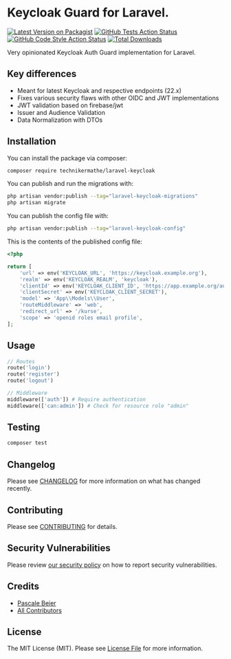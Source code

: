 # Keycloak Guard for Laravel.

[![Latest Version on Packagist](https://img.shields.io/packagist/v/technikermathe/laravel-keycloak.svg?style=flat-square)](https://packagist.org/packages/technikermathe/laravel-keycloak)
[![GitHub Tests Action Status](https://img.shields.io/github/actions/workflow/status/technikermathe/laravel-keycloak/run-tests.yml?branch=main&label=tests&style=flat-square)](https://github.com/technikermathe/laravel-keycloak/actions?query=workflow%3Arun-tests+branch%3Amain)
[![GitHub Code Style Action Status](https://img.shields.io/github/actions/workflow/status/technikermathe/laravel-keycloak/fix-php-code-style-issues.yml?branch=main&label=code%20style&style=flat-square)](https://github.com/technikermathe/laravel-keycloak/actions?query=workflow%3A"Fix+PHP+code+style+issues"+branch%3Amain)
[![Total Downloads](https://img.shields.io/packagist/dt/technikermathe/laravel-keycloak.svg?style=flat-square)](https://packagist.org/packages/technikermathe/laravel-keycloak)

Very opinionated Keycloak Auth Guard implementation for Laravel.

## Key differences

- Meant for latest Keycloak and respective endpoints (22.x)
- Fixes various security flaws with other OIDC and JWT implementations
- JWT validation based on firebase/jwt
- Issuer and Audience Validation
- Data Normalization with DTOs

## Installation

You can install the package via composer:

```bash
composer require technikermathe/laravel-keycloak
```

You can publish and run the migrations with:

```bash
php artisan vendor:publish --tag="laravel-keycloak-migrations"
php artisan migrate
```

You can publish the config file with:

```bash
php artisan vendor:publish --tag="laravel-keycloak-config"
```

This is the contents of the published config file:

```php
<?php

return [
    'url' => env('KEYCLOAK_URL', 'https://keycloak.example.org'),
    'realm' => env('KEYCLOAK_REALM', 'keycloak'),
    'clientId' => env('KEYCLOAK_CLIENT_ID', 'https://app.example.org/auth/oidc'),
    'clientSecret' => env('KEYCLOAK_CLIENT_SECRET'),
    'model' => 'App\\Models\\User',
    'routeMiddleware' => 'web',
    'redirect_url' => '/kurse',
    'scope' => 'openid roles email profile',
];

```

## Usage

```php
// Routes
route('login')
route('register')
route('logout')

// Middleware
middleware(['auth']) # Require authentication
middleware(['can:admin']) # Check for resource role "admin"
```


## Testing

```bash
composer test
```

## Changelog

Please see [CHANGELOG](CHANGELOG.md) for more information on what has changed recently.

## Contributing

Please see [CONTRIBUTING](CONTRIBUTING.md) for details.

## Security Vulnerabilities

Please review [our security policy](../../security/policy) on how to report security vulnerabilities.

## Credits

- [Pascale Beier](https://github.com/Technikermathe)
- [All Contributors](../../contributors)

## License

The MIT License (MIT). Please see [License File](LICENSE.md) for more information.
